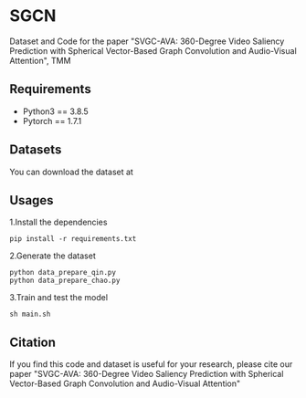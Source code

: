 # SGCN
Dataset and Code for the paper "SVGC-AVA: 360-Degree Video Saliency Prediction with Spherical Vector-Based Graph Convolution and Audio-Visual Attention", TMM

## Requirements
* Python3 == 3.8.5
* Pytorch == 1.7.1

## Datasets
You can download the dataset at 

## Usages
1.Install the dependencies
~~~
pip install -r requirements.txt
~~~
2.Generate the dataset
~~~
python data_prepare_qin.py
python data_prepare_chao.py
~~~

3.Train and test the model
~~~
sh main.sh
~~~

## Citation
If you find this code and dataset is useful for your research, please cite our paper "SVGC-AVA: 360-Degree Video Saliency Prediction with Spherical Vector-Based Graph Convolution and Audio-Visual Attention"

~~~
~~~
